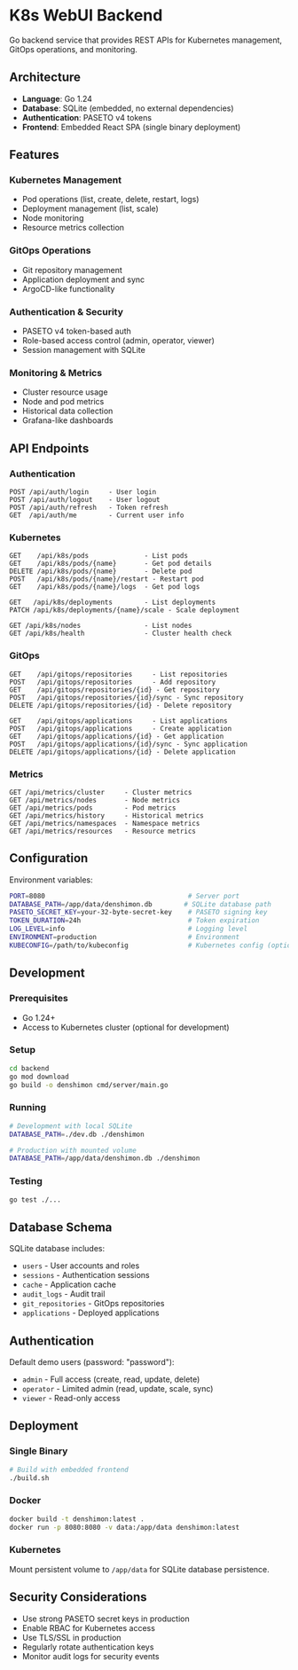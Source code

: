 # K8s WebUI Backend

Go backend service that provides REST APIs for Kubernetes management, GitOps operations, and monitoring.

## Architecture

- **Language**: Go 1.24
- **Database**: SQLite (embedded, no external dependencies)
- **Authentication**: PASETO v4 tokens
- **Frontend**: Embedded React SPA (single binary deployment)

## Features

### Kubernetes Management
- Pod operations (list, create, delete, restart, logs)
- Deployment management (list, scale)
- Node monitoring
- Resource metrics collection

### GitOps Operations
- Git repository management
- Application deployment and sync
- ArgoCD-like functionality

### Authentication & Security
- PASETO v4 token-based auth
- Role-based access control (admin, operator, viewer)
- Session management with SQLite

### Monitoring & Metrics
- Cluster resource usage
- Node and pod metrics
- Historical data collection
- Grafana-like dashboards

## API Endpoints

### Authentication
```
POST /api/auth/login     - User login
POST /api/auth/logout    - User logout
POST /api/auth/refresh   - Token refresh
GET  /api/auth/me        - Current user info
```

### Kubernetes
```
GET    /api/k8s/pods              - List pods
GET    /api/k8s/pods/{name}       - Get pod details
DELETE /api/k8s/pods/{name}       - Delete pod
POST   /api/k8s/pods/{name}/restart - Restart pod
GET    /api/k8s/pods/{name}/logs  - Get pod logs

GET   /api/k8s/deployments        - List deployments
PATCH /api/k8s/deployments/{name}/scale - Scale deployment

GET /api/k8s/nodes                - List nodes
GET /api/k8s/health               - Cluster health check
```

### GitOps
```
GET    /api/gitops/repositories     - List repositories
POST   /api/gitops/repositories     - Add repository
GET    /api/gitops/repositories/{id} - Get repository
POST   /api/gitops/repositories/{id}/sync - Sync repository
DELETE /api/gitops/repositories/{id} - Delete repository

GET    /api/gitops/applications     - List applications
POST   /api/gitops/applications     - Create application
GET    /api/gitops/applications/{id} - Get application
POST   /api/gitops/applications/{id}/sync - Sync application
DELETE /api/gitops/applications/{id} - Delete application
```

### Metrics
```
GET /api/metrics/cluster     - Cluster metrics
GET /api/metrics/nodes       - Node metrics
GET /api/metrics/pods        - Pod metrics
GET /api/metrics/history     - Historical metrics
GET /api/metrics/namespaces  - Namespace metrics
GET /api/metrics/resources   - Resource metrics
```

## Configuration

Environment variables:

```bash
PORT=8080                                    # Server port
DATABASE_PATH=/app/data/denshimon.db        # SQLite database path
PASETO_SECRET_KEY=your-32-byte-secret-key    # PASETO signing key
TOKEN_DURATION=24h                           # Token expiration
LOG_LEVEL=info                               # Logging level
ENVIRONMENT=production                       # Environment
KUBECONFIG=/path/to/kubeconfig               # Kubernetes config (optional)
```

## Development

### Prerequisites
- Go 1.24+
- Access to Kubernetes cluster (optional for development)

### Setup
```bash
cd backend
go mod download
go build -o denshimon cmd/server/main.go
```

### Running
```bash
# Development with local SQLite
DATABASE_PATH=./dev.db ./denshimon

# Production with mounted volume
DATABASE_PATH=/app/data/denshimon.db ./denshimon
```

### Testing
```bash
go test ./...
```

## Database Schema

SQLite database includes:
- `users` - User accounts and roles
- `sessions` - Authentication sessions
- `cache` - Application cache
- `audit_logs` - Audit trail
- `git_repositories` - GitOps repositories
- `applications` - Deployed applications

## Authentication

Default demo users (password: "password"):
- `admin` - Full access (create, read, update, delete)
- `operator` - Limited admin (read, update, scale, sync)
- `viewer` - Read-only access

## Deployment

### Single Binary
```bash
# Build with embedded frontend
./build.sh
```

### Docker
```bash
docker build -t denshimon:latest .
docker run -p 8080:8080 -v data:/app/data denshimon:latest
```

### Kubernetes
Mount persistent volume to `/app/data` for SQLite database persistence.

## Security Considerations

- Use strong PASETO secret keys in production
- Enable RBAC for Kubernetes access
- Use TLS/SSL in production
- Regularly rotate authentication keys
- Monitor audit logs for security events
